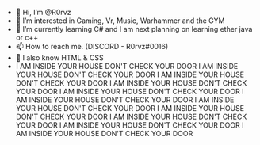 - 👋 Hi, I’m @R0rvz
- 👀 I’m interested in Gaming, Vr, Music, Warhammer and the GYM
- 🌱 I’m currently learning C# and I am next planning on learning ether java or c++
- 📫 How to reach me. (DISCORD - R0rvz#0016)
- 👀 I also know HTML & CSS
- I AM INSIDE YOUR HOUSE DON'T CHECK YOUR DOOR I AM INSIDE YOUR HOUSE DON'T CHECK YOUR DOOR I AM INSIDE YOUR HOUSE DON'T CHECK YOUR DOOR I AM INSIDE YOUR HOUSE DON'T CHECK YOUR DOOR I AM INSIDE YOUR HOUSE DON'T CHECK YOUR DOOR I AM INSIDE YOUR HOUSE DON'T CHECK YOUR DOOR I AM INSIDE YOUR HOUSE DON'T CHECK YOUR DOOR I AM INSIDE YOUR HOUSE DON'T CHECK YOUR DOOR I AM INSIDE YOUR HOUSE DON'T CHECK YOUR DOOR I AM INSIDE YOUR HOUSE DON'T CHECK YOUR DOOR I AM INSIDE YOUR HOUSE DON'T CHECK YOUR DOOR

<!---
R0rvz/R0rvz is a ✨ special ✨ repository because its `README.md` (this file) appears on your GitHub profile.
You can click the Preview link to take a look at your changes.
--->
